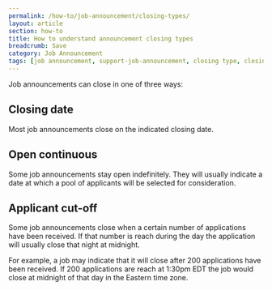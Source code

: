 ```yaml
---
permalink: /how-to/job-announcement/closing-types/
layout: article
section: how-to
title: How to understand announcement closing types
breadcrumb: Save
category: Job Announcement
tags: [job announcement, support-job-announcement, closing type, closing date, cut-off]
---
```


Job announcements can close in one of three ways:

## Closing date

Most job announcements close on the indicated closing date.

## Open continuous

Some job announcements stay open indefinitely. They will usually indicate a date at which a pool of applicants will be selected for consideration.

## Applicant cut-off

Some job announcements close when a certain number of applications have been received. If that number is reach during the day the application will usually close that night at midnight.

For example, a job may indicate that it will close after 200 applications have been received. If 200 applications are reach at 1:30pm EDT the job would close at midnight of that day in the Eastern time zone.
